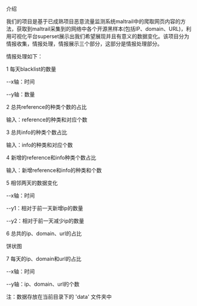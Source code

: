 介绍

我们的项目是基于已成熟项目恶意流量监测系统maltrail中的爬取网页内容的方法，获取到maltrail采集到的网络中各个开源黑样本(包括IP、domain、URL)，利用可视化平台superset展示出我们希望展现并且有意义的数据变化。该项目分为情报收集，情报处理，情报展示三个部分，这部分是情报处理部分。


情报处理如下：


 1 每天blacklist的数量

 --x轴：时间

 --y轴：数量


2 总共reference的种类个数的占比

输入：reference的种类和对应个数


3 总共info的种类个数占比

输入：info的种类和对应个数


4 新增的reference和info种类个数占比

输入：新增reference和info的种类和个数


5 相邻两天的数据变化


--x轴：时间

--y1：相对于前一天新增ip的数量

--y2：相对于前一天减少ip的数量

6 总共的ip、domain、url的占比


饼状图

7 每天的ip、domain和url的占比

--x轴：时间

--y轴：ip、domain、url的个数




注：数据存放在当前目录下的 'data' 文件夹中

